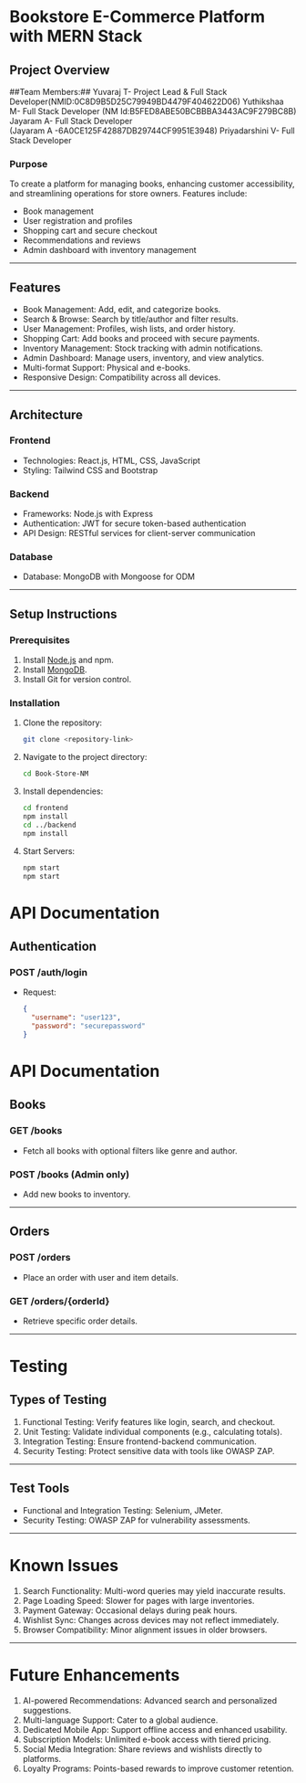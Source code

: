 # Bookstore E-Commerce Platform with MERN Stack

## Project Overview

##Team Members:##
Yuvaraj T- Project Lead & Full Stack Developer(NMID:0C8D9B5D25C79949BD4479F404622D06)
Yuthikshaa M- Full Stack Developer 
(NM Id:B5FED8ABE50BCBBBA3443AC9F279BC8B)
Jayaram A- Full Stack Developer  
(Jayaram A -6A0CE125F42887DB29744CF9951E3948)
Priyadarshini V- Full Stack Developer  


### Purpose  
To create a platform for managing books, enhancing customer accessibility, and streamlining operations for store owners. Features include:  
- Book management  
- User registration and profiles  
- Shopping cart and secure checkout  
- Recommendations and reviews  
- Admin dashboard with inventory management  

---

## Features

- Book Management: Add, edit, and categorize books.  
- Search & Browse: Search by title/author and filter results.  
- User Management: Profiles, wish lists, and order history.  
- Shopping Cart: Add books and proceed with secure payments.  
- Inventory Management: Stock tracking with admin notifications.  
- Admin Dashboard: Manage users, inventory, and view analytics.  
- Multi-format Support: Physical and e-books.  
- Responsive Design: Compatibility across all devices.  

---

## Architecture

### Frontend
- Technologies: React.js, HTML, CSS, JavaScript  
- Styling: Tailwind CSS and Bootstrap  

### Backend
- Frameworks: Node.js with Express  
- Authentication: JWT for secure token-based authentication  
- API Design: RESTful services for client-server communication  

### Database
- Database: MongoDB with Mongoose for ODM  

---

## Setup Instructions

### Prerequisites
1. Install [Node.js](https://nodejs.org/en/download/) and npm.  
2. Install [MongoDB](https://www.mongodb.com/try/download/community).  
3. Install Git for version control.  

### Installation
1. Clone the repository:  
   ```bash
   git clone <repository-link>
2. Navigate to the project directory:
   ```bash
   cd Book-Store-NM
3. Install dependencies:
   ```bash
   cd frontend
   npm install
   cd ../backend
   npm install
4. Start Servers:
   ```bash
   npm start
   npm start
# API Documentation

## Authentication

### POST /auth/login
- Request:
  ```json
  {
    "username": "user123",
    "password": "securepassword"
  }
# API Documentation

## Books

### GET /books
- Fetch all books with optional filters like genre and author.

### POST /books (Admin only)
- Add new books to inventory.

---

## Orders

### POST /orders
- Place an order with user and item details.

### GET /orders/{orderId}
- Retrieve specific order details.

---

# Testing

## Types of Testing
1. Functional Testing: Verify features like login, search, and checkout.
2. Unit Testing: Validate individual components (e.g., calculating totals).
3. Integration Testing: Ensure frontend-backend communication.
4. Security Testing: Protect sensitive data with tools like OWASP ZAP.

---

## Test Tools
- Functional and Integration Testing: Selenium, JMeter.
- Security Testing: OWASP ZAP for vulnerability assessments.

---

# Known Issues
1. Search Functionality: Multi-word queries may yield inaccurate results.
2. Page Loading Speed: Slower for pages with large inventories.
3. Payment Gateway: Occasional delays during peak hours.
4. Wishlist Sync: Changes across devices may not reflect immediately.
5. Browser Compatibility: Minor alignment issues in older browsers.

---

# Future Enhancements
1. AI-powered Recommendations: Advanced search and personalized suggestions.
2. Multi-language Support: Cater to a global audience.
3. Dedicated Mobile App: Support offline access and enhanced usability.
4. Subscription Models: Unlimited e-book access with tiered pricing.
5. Social Media Integration: Share reviews and wishlists directly to platforms.
6. Loyalty Programs: Points-based rewards to improve customer retention.
